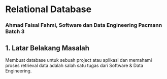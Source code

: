 # **Relational Database**

### **Ahmad Faisal Fahmi, Software dan Data Engineering Pacmann Batch 3**

## 1. **Latar Belakang Masalah**

Membuat database untuk sebuah project atau aplikasi dan memahami proses retrieval data adalah salah satu tugas dari Software & Data Engineering.
